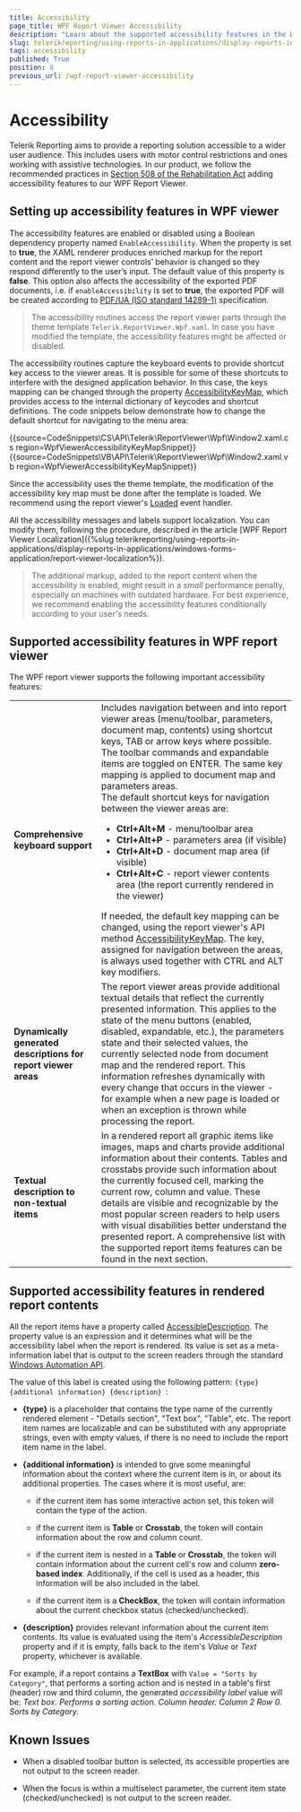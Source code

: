 ```yaml
---
title: Accessibility
page_title: WPF Report Viewer Accessibility
description: "Learn about the supported accessibility features in the WPF Report Viewer and how you may enable them in Telerik Reporting."
slug: telerikreporting/using-reports-in-applications/display-reports-in-applications/wpf-application/accessibility
tags: accessibility
published: True
position: 8
previous_url: /wpf-report-viewer-accessibility
---
```

<style>
	table th:first-of-type {
   	 	width: 20%;
	}
	table th:nth-of-type(2) {
   	 	width: 80%;
	}
</style>

# Accessibility

Telerik Reporting aims to provide a reporting solution accessible to a wider user audience. This includes users with motor control restrictions and ones working with assistive technologies. In our product, we follow the recommended practices in [Section 508 of the Rehabilitation Act](https://www.section508.gov/) adding accessibility features to our WPF Report Viewer.

## Setting up accessibility features in WPF viewer

The accessibility features are enabled or disabled using a Boolean dependency property named `EnableAccessibility`. When the property is set to __true__, the XAML renderer produces enriched markup for the report content and the report viewer controls’ behavior is changed so they respond differently to the user’s input. The default value of this property is __false__. This option also affects the accessibility of the exported PDF documents, i.e. if `enableAccessibility` is set to __true__, the exported PDF will be created according to [PDF/UA (ISO standard 14289-1)](https://en.wikipedia.org/wiki/PDF/UA) specification.

> The accessibility routines access the report viewer parts through the theme template `Telerik.ReportViewer.Wpf.xaml`. In case you have modified the template, the accessibility features might be affected or disabled.


The accessibility routines capture the keyboard events to provide shortcut key access to the viewer areas. It is possible for some of these shortcuts to interfere with the designed application behavior. In this case, the keys mapping can be changed through the property [AccessibilityKeyMap](/api/Telerik.ReportViewer.Wpf#Telerik_ReportViewer_Wpf_AccessibilityKeyMap), which provides access to the internal dictionary of keycodes and shortcut definitions. The code snippets below demonstrate how to change the default shortcut for navigating to the menu area:

{{source=CodeSnippets\CS\API\Telerik\ReportViewer\Wpf\Window2.xaml.cs region=WpfViewerAccessibilityKeyMapSnippet}}
{{source=CodeSnippets\VB\API\Telerik\ReportViewer\Wpf\Window2.xaml.vb region=WpfViewerAccessibilityKeyMapSnippet}}

Since the accessibility uses the theme template, the modification of the accessibility key map must be done after the template is loaded. We recommend using the report viewer's [Loaded](https://learn.microsoft.com/en-us/dotnet/api/system.windows.frameworkelement.loaded) event handler.

All the accessibility messages and labels support localization. You can modify them, following the procedure, described in the article [WPF Report Viewer Localization]({%slug telerikreporting/using-reports-in-applications/display-reports-in-applications/windows-forms-application/report-viewer-localization%}).

> The additional markup, added to the report content when the accessibility is enabled, might result in a *small* performance penalty, especially on machines with outdated hardware. For best experience, we recommend enabling the accessibility features conditionally according to your user's needs.

## Supported accessibility features in WPF report viewer

The WPF report viewer supports the following important accessibility features:

|   |   |
| ------ | ------ |
|__Comprehensive keyboard support__|Includes navigation between and into report viewer areas (menu/toolbar, parameters, document map, contents) using shortcut keys, TAB or arrow keys where possible. The toolbar commands and expandable items are toggled on ENTER. The same key mapping is applied to document map and parameters areas.<br />The default shortcut keys for navigation between the viewer areas are:<ul><li>__Ctrl+Alt+M__ - menu/toolbar area</li><li>__Ctrl+Alt+P__ - parameters area (if visible)</li><li>__Ctrl+Alt+D__ - document map area (if visible)</li><li>__Ctrl+Alt+C__ - report viewer contents area (the report currently rendered in the viewer)</li></ul> If needed, the default key mapping can be changed, using the report viewer's API method [AccessibilityKeyMap](/api/Telerik.ReportViewer.Wpf#Telerik_ReportViewer_Wpf_AccessibilityKeyMap). The key, assigned for navigation between the areas, is always used together with CTRL and ALT key modifiers.|
|__Dynamically generated descriptions for report viewer areas__|The report viewer areas provide additional textual details that reflect the currently presented information. This applies to the state of the menu buttons (enabled, disabled, expandable, etc.), the parameters state and their selected values, the currently selected node from document map and the rendered report. This information refreshes dynamically with every change that occurs in the viewer - for example when a new page is loaded or when an exception is thrown while processing the report.|
|__Textual description to non-textual items__|In a rendered report all graphic items like images, maps and charts provide additional information about their contents. Tables and crosstabs provide such information about the currently focused cell, marking the current row, column and value. These details are visible and recognizable by the most popular screen readers to help users with visual disabilities better understand the presented report. A comprehensive list with the supported report items features can be found in the next section.|

## Supported accessibility features in rendered report contents

All the report items have a property called [AccessibleDescription](/api/Telerik.Reporting.ReportItemBase#Telerik_Reporting_ReportItemBase_AccessibleDescription). The property value is an expression and it determines what will be the accessibility label when the report is rendered. Its value is set as a meta-information label that is output to the screen readers through the standard [Windows Automation API](https://learn.microsoft.com/en-us/dotnet/framework/ui-automation/ui-automation-overview).

The value of this label is created using the following pattern: `{type} {additional information} {description} `:

* __{type}__ is a placeholder that contains the type name of the currently rendered element - "Details section", "Text box", "Table", etc. The report item names are localizable and can be substituted with any appropriate strings, even with empty values, if there is no need to include the report item name in the label.

* __{additional information}__ is intended to give some meaningful information about the context where the current item is in, or about its additional properties. The cases where it is most useful, are:

	+ if the current item has some interactive action set, this token will contain the type of the action.
	
	+ if the current item is __Table__ or __Crosstab__, the token will contain information about the row and column count.
	
	+ if the current item is nested in a __Table__ or __Crosstab__, the token will contain information about the current cell's row and column __zero-based index__. Additionally, if the cell is used as a header, this information will be also included in the label.
	
	+ if the current item is a __CheckBox__, the token will contain information about the current checkbox status (checked/unchecked).

* __{description}__ provides relevant information about the current item contents. Its value is evaluated using the item's *AccessibleDescription* property and if it is empty, falls back to the item's *Value* or *Text* property, whichever is available.

For example, if a report contains a __TextBox__ with `Value = "Sorts by Category"`, that performs a sorting action and is nested in a table's first (header) row and third column, the generated *accessibility label* value will be: *Text box. Performs a sorting action. Column header. Column 2 Row 0. Sorts by Category.*

## Known Issues

* When a disabled toolbar button is selected, its accessible properties are not output to the screen reader.

* When the focus is within a multiselect parameter, the current item state (checked/unchecked) is not output to the screen reader.
